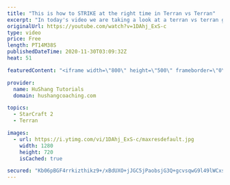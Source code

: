 ```yaml
---
title: "This is how to STRIKE at the right time in Terran vs Terran"
excerpt: "In today's video we are taking a look at a terran vs terran game I played that showcases some patience and how I like to calculate when it's the correct time to attack!  Coaching -------------------------------------------------------------------------- Website: https://www.hushangcoaching.com  Interested"
originalUrl: https://youtube.com/watch?v=1DAhj_ExS-c
type: video
price: Free
length: PT14M38S
publishedDateTime: 2020-11-30T03:09:32Z
heat: 51

featuredContent: "<iframe width=\"800\" height=\"500\" frameborder=\"0\" src=\"https://www.youtube.com/embed/1DAhj_ExS-c\" allow=\"accelerometer; autoplay; encrypted-media; gyroscope; picture-in-picture\" allowfullscreen></iframe>"

provider:
  name: HuShang Tutorials
  domain: hushangcoaching.com

topics:
  - StarCraft 2
  - Terran

images:
  - url: https://i.ytimg.com/vi/1DAhj_ExS-c/maxresdefault.jpg
    width: 1280
    height: 720
    isCached: true

secured: "Kb06pBGF4rrkizthikz9+/xBdUXO+jJGC5jPaobsjG3Q+gcvsqwG9l49lWCxsRIo7yl9939FVxJwtZMrgP6cun8nu0iJmkDUsJw2/2rOuG5DdEQF9/w4+ucIdi7z9m2lU2y3Xwbqpoa2QoaSmtahOE0MNlBzIThYDA8x9ujqQIrHGgm8IMnNuY+Mri9wAg5WCnLHCFmuG8APCu7GsB8Qo7a1ucgFSZCk3UQZfc8Am9aeX6VHxP9ZOsU5wEBBxJO6V6sjGfgO3CVwtXtKllnEq3cbcGiYeh+tynmUBzSSneCRr1qaGJ7KiIHJkhkQaRGSTqFKreuMDDFOCYvlNFV6z7XUhmT4aCcH5d+DnmJSVBZH08mJqBRYuVNuJA3wB+FNthFigOrQ84lIQ3ElQ4esTfdVjGegUq/BNqgpmRmyG0Q=;KkmuZMvk4Cq10wtYYb/Q9A=="
---
```


